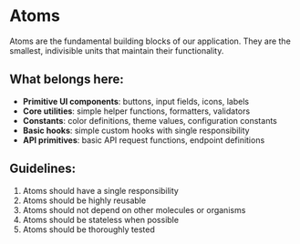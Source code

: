 # Atoms

Atoms are the fundamental building blocks of our application. They are the smallest, indivisible units that maintain their functionality.

## What belongs here:

- **Primitive UI components**: buttons, input fields, icons, labels
- **Core utilities**: simple helper functions, formatters, validators
- **Constants**: color definitions, theme values, configuration constants
- **Basic hooks**: simple custom hooks with single responsibility
- **API primitives**: basic API request functions, endpoint definitions

## Guidelines:

1. Atoms should have a single responsibility
2. Atoms should be highly reusable
3. Atoms should not depend on other molecules or organisms
4. Atoms should be stateless when possible
5. Atoms should be thoroughly tested